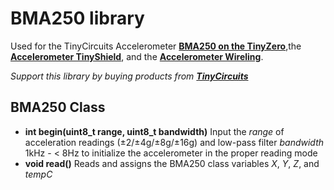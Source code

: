 # BMA250 library

Used for the TinyCircuits Accelerometer **[BMA250 on the TinyZero](https://tinycircuits.com/collections/processors/products/tinyzero-processor?variant=21137366515796)**,the **[Accelerometer TinyShield](https://tinycircuits.com/collections/sensors/products/accelerometer-tinyshield)**, and the **[Accelerometer Wireling](https://tinycircuits.com/collections/wireling-sensors/products/accelerometer-wireling-bma250)**. 

*Support this library by buying products from **[TinyCircuits](https://tinycircuits.com/)***


## BMA250 Class

* **int begin(uint8_t range, uint8_t bandwidth)** Input the *range* of acceleration readings (±2/±4g/±8g/±16g) and low-pass filter *bandwidth* 1kHz - < 8Hz to initialize the accelerometer in the proper reading mode
* **void read()** Reads and assigns the BMA250 class variables *X*, *Y*, *Z*, and *tempC*

